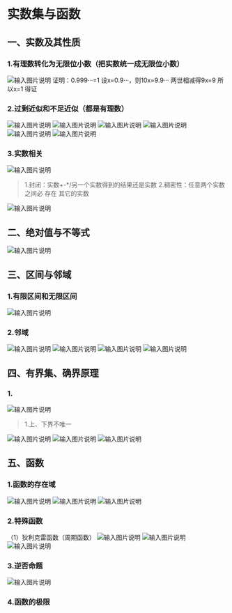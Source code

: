 # 实数集与函数
## 一、实数及其性质
### 1.有理数转化为无限位小数（把实数统一成无限位小数）
![输入图片说明](/imgs/2023-09-15/a5fjrqtB4nPy60J1.png)
证明：0.999···=1
设x=0.9···，则10x=9.9···
两世相减得9x=9
所以x=1
得证
### 2.过剩近似和不足近似（都是有理数）
![输入图片说明](/imgs/2023-09-15/DqMjsdk6t6cmD9cQ.png)
![输入图片说明](/imgs/2023-09-15/yUwZNlpDiiu4TPZn.png)
![输入图片说明](/imgs/2023-09-15/CIUz8C4MIROafUgD.png)
![输入图片说明](/imgs/2023-09-15/CiGU9jP8gYIfP0WJ.png)
![输入图片说明](/imgs/2023-09-15/dOME89UUa2T5Y9Ms.png)
![输入图片说明](/imgs/2023-09-15/Skh5SroxWR6NxuFC.png)
### 3.实数相关
![输入图片说明](/imgs/2023-09-15/m6H70zFGZz1avDPL.png)
>1.封闭：实数+-*/另一个实数得到的结果还是实数
>2.稠密性：任意两个实数之间必 存在 其它的实数

![输入图片说明](/imgs/2023-09-20/KVVKcO03u89UTf4b.png)
## 二、绝对值与不等式
![输入图片说明](/imgs/2023-09-15/8lvrt03eOHjrbwcL.png)
## 三、区间与邻域
### 1.有限区间和无限区间
![输入图片说明](/imgs/2023-09-18/XOVDJ4rEz8c8Ka9j.png)
### 2.邻域
![输入图片说明](/imgs/2023-09-15/bl4abItEEaIrIHtn.png)
![输入图片说明](/imgs/2023-09-15/bnmlz3aw1cVAXnJS.png)
![输入图片说明](/imgs/2023-09-15/wVdGi4makTwWLzx2.png)
![输入图片说明](/imgs/2023-09-15/oREbMimYbq2TBInq.png)
## 四、有界集、确界原理
### 1.
![输入图片说明](/imgs/2023-09-18/RBTZRCNkmf3laox5.png)
>1.上、下界不唯一
>
![输入图片说明](/imgs/2023-09-18/li1pCx4IeiknyM6T.png)
![输入图片说明](/imgs/2023-09-18/qnFOzxvvTIuPUjqI.png)
![输入图片说明](/imgs/2023-09-18/DNWwO91r8pnM4SC7.png)
## 五、函数
### 1.函数的存在域
![输入图片说明](/imgs/2023-09-19/CILVO6dqAySUQj3K.png)
![输入图片说明](/imgs/2023-09-19/NP7r1BIUyctJWpHt.png)
![输入图片说明](/imgs/2023-09-20/d8XevlKY7vr3qJcd.png)
### 2.特殊函数
（1）狄利克雷函数（周期函数）
![输入图片说明](/imgs/2023-09-20/Jf65U8U0bdjDEDvI.png)
![输入图片说明](/imgs/2023-09-20/dYmQyB58X8FfW2GK.png)
![输入图片说明](/imgs/2023-09-20/GSvOGZ15uCrHOxg2.png)
### 3.逆否命题
![输入图片说明](/imgs/2023-09-20/WstNq08dzNGt32sP.png)
### 4.函数的极限

<!--stackedit_data:
eyJoaXN0b3J5IjpbLTE3MzU4MDkyMjBdfQ==
-->